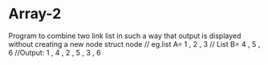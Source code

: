 # Array-2
 Program to combine two link list in such a way that output is displayed without creating a new node struct node     // eg.list A=  1 , 2 , 3          //   List B=  4 , 5 , 6        //Output: 1 , 4 , 2 , 5 , 3 , 6
